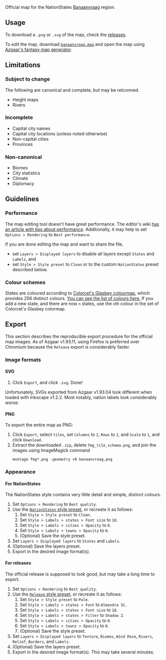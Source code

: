 Official map for the NationStates [Banaanvraag](https://nationstates.net/region=Banaanvraag) region.


## Usage
To download a `.png` or `.svg` of the map, check the [releases](https://github.com/FWDekker/banaanvraag-map/releases).

To edit the map, download [`banaanvraag.map`](https://github.com/FWDekker/banaanvraag-map/blob/main/banaanvraag.map) and open the map using [Azgaar's fantasy map generator](https://azgaar.github.io/Fantasy-Map-Generator/).


## Limitations
### Subject to change
The following are canonical and complete, but may be retconned.

* Height maps
* Rivers

### Incomplete
* Capital city names
* Capital city locations (unless noted otherwise)
* Non-capital cities
* Provinces

### Non-canonical
* Biomes
* City statistics
* Climate
* Diplomacy


## Guidelines
### Performance
The map editing tool doesn't have great performance.
The editor's wiki [has an article with tips about performance](https://github.com/Azgaar/Fantasy-Map-Generator/wiki/Tips#performance-tips).
Additionally, it may help to set `Options > Rendering` to `Best performance`.

If you are done editing the map and want to share the file,
* set `Layers > Displayed layers` to disable all layers except `States` and `Labels`, and
* set `Style > Style preset` to `Clean` or to the custom `NationStates` preset described below.

### Colour schemes
States are coloured according to [Colorcet's Glasbey colourmap](https://colorcet.holoviz.org/user_guide/Categorical.html), which provides 256 distinct colours.
[You can see the list of colours here.](https://github.com/FWDekker/banaanvraag-map/blob/main/resources/glasbey.txt)
If you add a new state, and there are now `n` states, use the `n`th colour in the set of Colorcet's Glasbey colormap.


## Export
This section describes the reproducible export procedure for the official map images.
As of Azgaar v1.93.11, using Firefox is preferred over Chromium because the `Release` export is considerably faster.

### Image formats
#### SVG
1. Click `Export`, and click `.svg`.
   Done!

Unfortunately, SVGs exported from Azgaar v1.93.04 look different when loaded with Inkscape v1.2.2.
Most notably, nation labels look considerably worse.

#### PNG
To export the entire map as PNG:
1. Click `Export`, select `tiles`, set `Columns` to `2`, `Rows` to `2`, and `Scale` to `1`, and click `Download`.
2. Extract the downloaded `.zip`, delete `fmg_tile_schema.png`, and join the images using ImageMagick command
   ```shell
   montage fmg*.png -geometry +0 banaanvraag.png
   ```

### Appearance
#### For NationStates
The NationStates style contains very little detail and simple, distinct colours.

1. Set `Options > Rendering` to `Best quality`.
2. Use the [`NationStates` style preset](https://github.com/FWDekker/banaanvraag-map/blob/main/resources/styles/NationStates.json), or recreate it as follows:
   1. Set `Style > Style preset` to `Clean`.
   2. Set `Style > Labels > states > Font size` to `18`.
   3. Set `Style > Labels > cities > Opacity` to `0`.
   4. Set `Style > Labels > towns > Opacity` to `0`.
   5. (Optional) Save the style preset.
3. Set `Layers > Displayed layers` to `States` and `Labels`.
4. (Optional) Save the layers preset.
5. Export in the desired image format(s).

#### For releases
The official release is supposed to look good, but may take a long time to export.

1. Set `Options > Rendering` to `Best quality`.
2. Use the [`Release` style preset](https://github.com/FWDekker/banaanvraag-map/blob/main/resources/styles/Release.json), or recreate it as follows:
   1. Set `Style > Style preset` to `Pale`.
   2. Set `Style > Labels > states > Font` to `Almendra SC`.
   3. Set `Style > Labels > states > Font size` to `18`.
   4. Set `Style > Labels > states > Filter` to `Shadow 2`.
   5. Set `Style > Labels > cities > Opacity` to `0`.
   6. Set `Style > Labels > towns > Opacity` to `0`.
   7. (Optional) Save the style preset.
3. Set `Layers > Displayed layers` to `Texture`, `Biomes`, `Wind Rose`, `Rivers`, `Relief`, `Borders`, and `Labels`.
4. (Optional) Save the layers preset.
5. Export in the desired image format(s).
   This may take several minutes.
